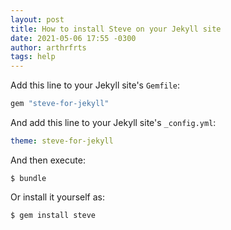 ```yaml
---
layout: post
title: How to install Steve on your Jekyll site
date: 2021-05-06 17:55 -0300
author: arthrfrts
tags: help
---
```


Add this line to your Jekyll site's `Gemfile`:

```ruby
gem "steve-for-jekyll"
```

And add this line to your Jekyll site's `_config.yml`:

```yaml
theme: steve-for-jekyll
```

And then execute:

    $ bundle

Or install it yourself as:

    $ gem install steve
